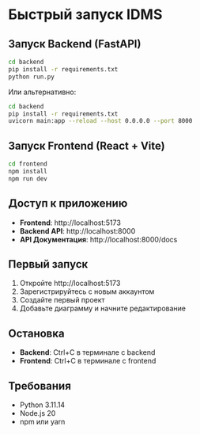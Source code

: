# Быстрый запуск IDMS

## Запуск Backend (FastAPI)

```bash
cd backend
pip install -r requirements.txt
python run.py
```

Или альтернативно:
```bash
cd backend
pip install -r requirements.txt
uvicorn main:app --reload --host 0.0.0.0 --port 8000
```

## Запуск Frontend (React + Vite)

```bash
cd frontend
npm install
npm run dev
```

## Доступ к приложению

- **Frontend**: http://localhost:5173
- **Backend API**: http://localhost:8000
- **API Документация**: http://localhost:8000/docs

## Первый запуск

1. Откройте http://localhost:5173
2. Зарегистрируйтесь с новым аккаунтом
3. Создайте первый проект
4. Добавьте диаграмму и начните редактирование

## Остановка

- **Backend**: Ctrl+C в терминале с backend
- **Frontend**: Ctrl+C в терминале с frontend

## Требования

- Python 3.11.14
- Node.js 20
- npm или yarn

